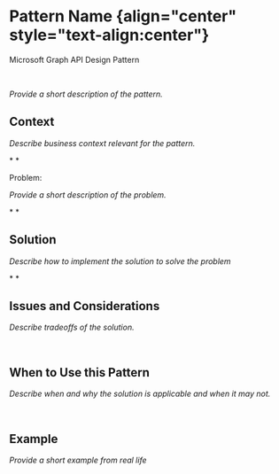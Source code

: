 Pattern Name {align="center" style="text-align:center"}
============

Microsoft Graph API Design Pattern

 

*Provide a short description of the pattern.*

Context
-------

*Describe business context relevant for the pattern.*

* *

Problem:

*Provide a short description of the problem.*

* *

Solution
--------

*Describe how to implement the solution to solve the problem*

* *

Issues and Considerations
-------------------------

*Describe tradeoffs of the solution.*

 

When to Use this Pattern
------------------------

*Describe when and why the solution is applicable and when it may not.*

 

Example
-------

*Provide a short example from real life*

 

 

 
